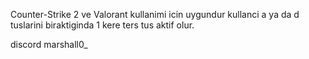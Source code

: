 Counter-Strike 2 ve Valorant kullanimi icin uygundur kullanci a ya da d tuslarini biraktiginda 1 kere ters tus aktif olur.

discord
marshall0_
